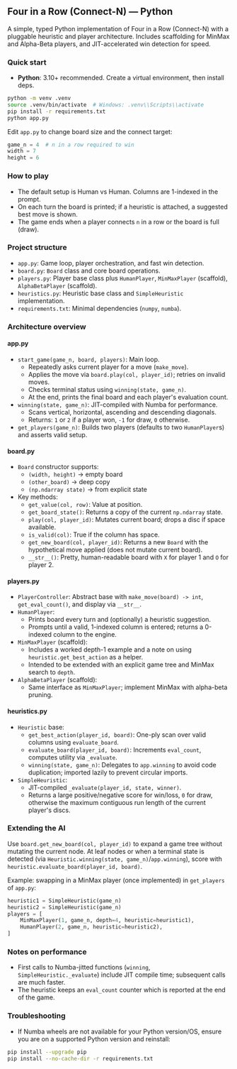 ## Four in a Row (Connect-N) — Python

A simple, typed Python implementation of Four in a Row (Connect-N) with a pluggable heuristic and player architecture. Includes scaffolding for MinMax and Alpha-Beta players, and JIT-accelerated win detection for speed.

### Quick start

- **Python**: 3.10+ recommended. Create a virtual environment, then install deps.

```bash
python -m venv .venv
source .venv/bin/activate  # Windows: .venv\\Scripts\\activate
pip install -r requirements.txt
python app.py
```

Edit `app.py` to change board size and the connect target:

```python
game_n = 4  # n in a row required to win
width = 7
height = 6
```

### How to play

- The default setup is Human vs Human. Columns are 1-indexed in the prompt.
- On each turn the board is printed; if a heuristic is attached, a suggested best move is shown.
- The game ends when a player connects `n` in a row or the board is full (draw).

### Project structure

- `app.py`: Game loop, player orchestration, and fast win detection.
- `board.py`: `Board` class and core board operations.
- `players.py`: Player base class plus `HumanPlayer`, `MinMaxPlayer` (scaffold), `AlphaBetaPlayer` (scaffold).
- `heuristics.py`: Heuristic base class and `SimpleHeuristic` implementation.
- `requirements.txt`: Minimal dependencies (`numpy`, `numba`).

### Architecture overview

#### app.py

- `start_game(game_n, board, players)`: Main loop.
  - Repeatedly asks current player for a move (`make_move`).
  - Applies the move via `board.play(col, player_id)`; retries on invalid moves.
  - Checks terminal status using `winning(state, game_n)`.
  - At the end, prints the final board and each player's evaluation count.
- `winning(state, game_n)`: JIT-compiled with Numba for performance.
  - Scans vertical, horizontal, ascending and descending diagonals.
  - Returns: `1` or `2` if a player won, `-1` for draw, `0` otherwise.
- `get_players(game_n)`: Builds two players (defaults to two `HumanPlayer`s) and asserts valid setup.

#### board.py

- `Board` constructor supports:
  - `(width, height)` → empty board
  - `(other_board)` → deep copy
  - `(np.ndarray state)` → from explicit state
- Key methods:
  - `get_value(col, row)`: Value at position.
  - `get_board_state()`: Returns a copy of the current `np.ndarray` state.
  - `play(col, player_id)`: Mutates current board; drops a disc if space available.
  - `is_valid(col)`: True if the column has space.
  - `get_new_board(col, player_id)`: Returns a new `Board` with the hypothetical move applied (does not mutate current board).
  - `__str__()`: Pretty, human-readable board with `X` for player 1 and `O` for player 2.

#### players.py

- `PlayerController`: Abstract base with `make_move(board) -> int`, `get_eval_count()`, and display via `__str__`.
- `HumanPlayer`:
  - Prints board every turn and (optionally) a heuristic suggestion.
  - Prompts until a valid, 1-indexed column is entered; returns a 0-indexed column to the engine.
- `MinMaxPlayer` (scaffold):
  - Includes a worked depth-1 example and a note on using `heuristic.get_best_action` as a helper.
  - Intended to be extended with an explicit game tree and MinMax search to `depth`.
- `AlphaBetaPlayer` (scaffold):
  - Same interface as `MinMaxPlayer`; implement MinMax with alpha-beta pruning.

#### heuristics.py

- `Heuristic` base:
  - `get_best_action(player_id, board)`: One-ply scan over valid columns using `evaluate_board`.
  - `evaluate_board(player_id, board)`: Increments `eval_count`, computes utility via `_evaluate`.
  - `winning(state, game_n)`: Delegates to `app.winning` to avoid code duplication; imported lazily to prevent circular imports.
- `SimpleHeuristic`:
  - JIT-compiled `_evaluate(player_id, state, winner)`.
  - Returns a large positive/negative score for win/loss, `0` for draw, otherwise the maximum contiguous run length of the current player's discs.

### Extending the AI

Use `board.get_new_board(col, player_id)` to expand a game tree without mutating the current node. At leaf nodes or when a terminal state is detected (via `Heuristic.winning(state, game_n)`/`app.winning`), score with `heuristic.evaluate_board(player_id, board)`.

Example: swapping in a MinMax player (once implemented) in `get_players` of `app.py`:

```python
heuristic1 = SimpleHeuristic(game_n)
heuristic2 = SimpleHeuristic(game_n)
players = [
    MinMaxPlayer(1, game_n, depth=4, heuristic=heuristic1),
    HumanPlayer(2, game_n, heuristic=heuristic2),
]
```

### Notes on performance

- First calls to Numba-jitted functions (`winning`, `SimpleHeuristic._evaluate`) include JIT compile time; subsequent calls are much faster.
- The heuristic keeps an `eval_count` counter which is reported at the end of the game.

### Troubleshooting

- If Numba wheels are not available for your Python version/OS, ensure you are on a supported Python version and reinstall:

```bash
pip install --upgrade pip
pip install --no-cache-dir -r requirements.txt
```


